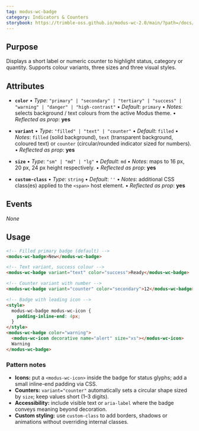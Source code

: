 ```yaml
---
tag: modus-wc-badge
category: Indicators & Counters
storybook: https://trimble-oss.github.io/modus-wc-2.0/main/?path=/docs/components-badge--docs
---
```


## Purpose

Displays a short label or numeric counter to highlight status, category or quantity. Supports colour variants, three sizes and three visual styles.

## Attributes

- **`color`**
  • _Type_: `"primary" | "secondary" | "tertiary" | "success" | "warning" | "danger" | "high-contrast"`
  • _Default_: `primary`
  • _Notes_: selects background / text colours from the active Modus theme.
  • _Reflected as prop_: **yes**

- **`variant`**
  • _Type_: `"filled" | "text" | "counter"`
  • _Default_: `filled`
  • _Notes_: `filled` (solid background), `text` (transparent background, coloured text) or `counter` (circular/rounded indicator sized for numbers).
  • _Reflected as prop_: **yes**

- **`size`**
  • _Type_: `"sm" | "md" | "lg"`
  • _Default_: `md`
  • _Notes_: maps to 16 px, 20 px, 24 px height respectively.
  • _Reflected as prop_: **yes**

- **`custom-class`**
  • _Type_: `string`
  • _Default_: `''`
  • _Notes_: additional CSS class(es) applied to the `<span>` host element.
  • _Reflected as prop_: **yes**

## Events

_None_

## Usage

```html
<!-- Filled primary badge (default) -->
<modus-wc-badge>New</modus-wc-badge>

<!-- Text variant, success colour -->
<modus-wc-badge variant="text" color="success">Ready</modus-wc-badge>

<!-- Counter variant with number -->
<modus-wc-badge variant="counter" color="secondary">12</modus-wc-badge>

<!-- Badge with leading icon -->
<style>
  modus-wc-badge modus-wc-icon {
    padding-inline-end: 4px;
  }
</style>
<modus-wc-badge color="warning">
  <modus-wc-icon decorative name="alert" size="xs"></modus-wc-icon>
  Warning
</modus-wc-badge>
```

### Pattern notes

- **Icons:** put a `<modus-wc-icon>` inside the badge for status glyphs; add a small inline-end padding via CSS.
- **Counters:** `variant="counter"` automatically sets a circular shape sized by `size`; keep values short (1–3 digits).
- **Accessibility:** include visible text or `aria-label` where the badge conveys meaning beyond decoration.
- **Custom styling:** use `custom-class` to add borders, shadows or animations without overriding internal classes.
